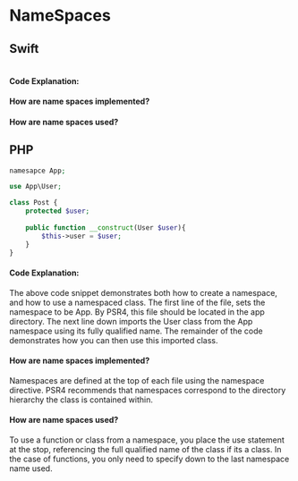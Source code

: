 # NameSpaces

## Swift
```swift
```
#### Code Explanation:

#### How are name spaces implemented?
#### How are name spaces used?

## PHP
```php
namesapce App;

use App\User;

class Post {
    protected $user;
    
    public function __construct(User $user){
        $this->user = $user;
    }
}
```
#### Code Explanation:
The above code snippet demonstrates both how to create a namespace, and
how to use a namespaced class. The first line of the file, sets the
namespace to be App. By PSR4, this file should be located in the app 
directory. The next line down imports the User class from the App
namespace using its fully qualified name. The remainder of the code
demonstrates how you can then use this imported class.

#### How are name spaces implemented?
Namespaces are defined at the top of each file using the namespace directive. 
PSR4 recommends that namespaces correspond to the directory hierarchy the class is contained within.

#### How are name spaces used?
To use a function or class from a namespace, you place the use statement 
at the stop, referencing the full qualified name of the class if its a 
class. In the case of functions, you only need to specify down to the 
last namespace name used.